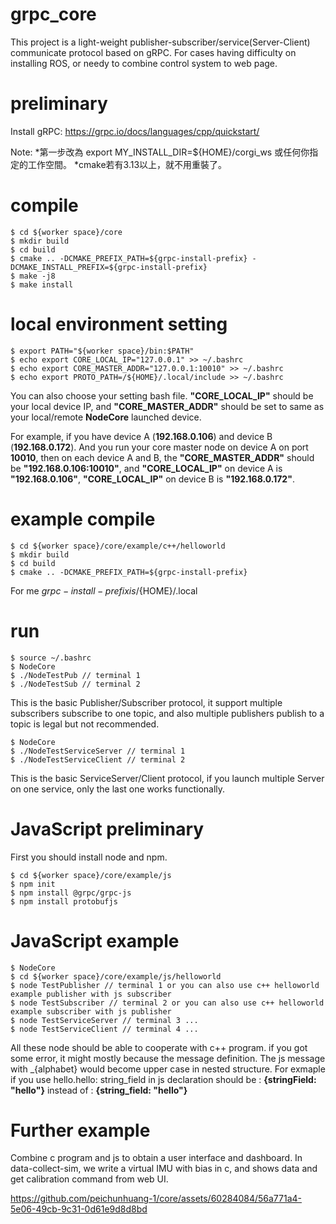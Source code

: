 # grpc_core
This project is a light-weight publisher-subscriber/service(Server-Client) communicate protocol based on gRPC. For cases having difficulty on installing ROS, or needy to combine control system to web page.

# preliminary
Install gRPC: https://grpc.io/docs/languages/cpp/quickstart/  

Note:
*第一步改為 export MY_INSTALL_DIR=${HOME}/corgi_ws 或任何你指定的工作空間。
*cmake若有3.13以上，就不用重裝了。

# compile
    $ cd ${worker space}/core 
    $ mkdir build 
    $ cd build 
    $ cmake .. -DCMAKE_PREFIX_PATH=${grpc-install-prefix} -DCMAKE_INSTALL_PREFIX=${grpc-install-prefix} 
    $ make -j8 
    $ make install 

# local environment setting

    $ export PATH="${worker space}/bin:$PATH" 
    $ echo export CORE_LOCAL_IP="127.0.0.1" >> ~/.bashrc 
    $ echo export CORE_MASTER_ADDR="127.0.0.1:10010" >> ~/.bashrc 
    $ echo export PROTO_PATH=/${HOME}/.local/include >> ~/.bashrc

You can also choose your setting bash file. **"CORE_LOCAL_IP"** should be your local device IP, and **"CORE_MASTER_ADDR"** should be set to same as your local/remote **NodeCore** 
launched device.

For example, if you have device A (**192.168.0.106**) and device B (**192.168.0.172**). And you run your core master node on device A on port **10010**, then on each device A and B, the 
**"CORE_MASTER_ADDR"** should be **"192.168.0.106:10010"**, and **"CORE_LOCAL_IP"** on device A is **"192.168.0.106"**, **"CORE_LOCAL_IP"** on device B is **"192.168.0.172"**. 

# example compile
    $ cd ${worker space}/core/example/c++/helloworld 
    $ mkdir build 
    $ cd build 
    $ cmake .. -DCMAKE_PREFIX_PATH=${grpc-install-prefix} 

For me ${grpc-install-prefix} is /${HOME}/.local

# run
    $ source ~/.bashrc 
    $ NodeCore 
    $ ./NodeTestPub // terminal 1
    $ ./NodeTestSub // terminal 2

This is the basic Publisher/Subscriber protocol, it support multiple subscribers subscribe to one topic, and also multiple publishers publish to a topic is legal but not recommended.

    $ NodeCore 
    $ ./NodeTestServiceServer // terminal 1
    $ ./NodeTestServiceClient // terminal 2

This is the basic ServiceServer/Client protocol, if you launch multiple Server on one service, only the last one works functionally.

# JavaScript preliminary

First you should install node and npm.

    $ cd ${worker space}/core/example/js
    $ npm init
    $ npm install @grpc/grpc-js
    $ npm install protobufjs
    
# JavaScript example
    $ NodeCore
    $ cd ${worker space}/core/example/js/helloworld 
    $ node TestPublisher // terminal 1 or you can also use c++ helloworld example publisher with js subscriber
    $ node TestSubscriber // terminal 2 or you can also use c++ helloworld example subscriber with js publisher
    $ node TestServiceServer // terminal 3 ...
    $ node TestServiceClient // terminal 4 ...

All these node should be able to cooperate with c++ program. if you got some error, it might mostly because the message definition. The js message with _{alphabet} would become upper case in nested structure. For exmaple if you use hello.hello: 
string_field in js declaration should be : **{stringField: "hello"}** instead of : **{string_field: "hello"}**

# Further example

Combine c program and js to obtain a user interface and dashboard. In data-collect-sim, we write a virtual IMU with bias in c, and shows data and get calibration command from web UI.



https://github.com/peichunhuang-1/core/assets/60284084/56a771a4-5e06-49cb-9c31-0d61e9d8d8bd


